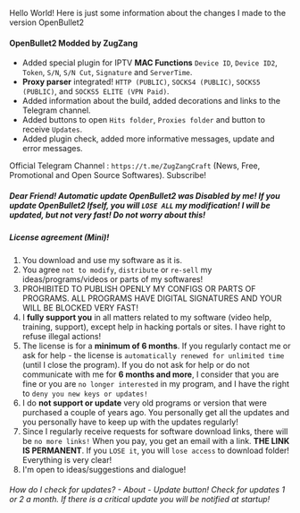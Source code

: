 Hello World! Here is just some information about the changes I made to the version OpenBullet2

 #### OpenBullet2 Modded by ZugZang
- Added special plugin for IPTV **MAC Functions** `Device ID`, `Device ID2`, `Token`, `S/N`, `S/N Cut`, `Signature` and `ServerTime`.
- **Proxy parser** integrated! `HTTP (PUBLIC)`, `SOCKS4 (PUBLIC)`, `SOCKS5 (PUBLIC)`, and `SOCKS5 ELITE (VPN Paid)`.
- Added information about the build, added decorations and links to the Telegram channel. 
- Added buttons to open `Hits folder`, `Proxies folder` and button to receive `Updates`. 
- Added plugin check, added more informative messages, update and error messages.

Official Telegram Channel : `https://t.me/ZugZangCraft` (News, Free, Promotional and Open Source Softwares). Subscribe!

 ##### Dear Friend! Automatic update OpenBullet2 was Disabled by me! If you update OpenBullet2 Ifself, you will `LOSE ALL` my modification! I will be updated, but not very fast! Do not worry about this! 
 
 ##### License agreement (Mini)!

1. You download and use my software as it is.
2. You agree `not to modify`, `distribute` or `re-sell` my ideas/programs/videos or parts of my softwares!
3. PROHIBITED TO PUBLISH OPENLY MY CONFIGS OR PARTS OF PROGRAMS. ALL PROGRAMS HAVE DIGITAL SIGNATURES AND YOUR WILL BE BLOCKED VERY FAST!
4. I **fully support you** in all matters related to my software (video help, training, support), except help in hacking portals or sites. I have right to refuse illegal actions!
5. The license is for a **minimum of 6 months**. If you regularly contact me or ask for help - the license is `automatically renewed for unlimited time` (until I close the program). If you do not ask for help or do not communicate with me for **6 months and more**, I consider that you are fine or you are `no longer interested` in my program, and I have the right to `deny you new keys or updates!`
6. I do **not support or update** very old programs or version that were purchased a couple of years ago. You personally get all the updates and you personally have to keep up with the updates regularly! 
7. Since I regularly receive requests for software download links, there will be `no more links!` When you pay, you get an email with a link. **THE LINK IS PERMANENT**. If you `LOSE it`, you will `lose access` to download folder! Everything is very clear!
8. I'm open to ideas/suggestions and dialogue!

###### How do I check for updates? - About - Update button! Check for updates 1 or 2 a month. If there is a critical update you will be notified at startup! 
